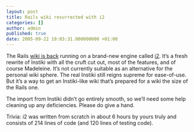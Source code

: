 ```yaml
---
layout: post
title: Rails wiki resurrected with i2
categories: []
author: admin
published: true
date: 2005-09-22 19:03:31.000000000 +01:00
---
```

<p>The Rails <a href="http://wiki.rubyonrails.org/rails">wiki is back</a> running on a brand-new engine called <a href="http://dev.rubyonrails.com/browser/tools/i2/">i2</a>. It&#8217;s a fresh rewrite of Instiki with all the cruft cut out, most of the features, and of course Madeleine. It&#8217;s not currently suitable as an alternative for the personal wiki sphere. The real Instiki still reigns supreme for ease-of-use. But it&#8217;s a way to get an Instiki-like wiki that&#8217;s prepared for a wiki the size of the Rails one.</p>
<p>The import from Instiki didn&#8217;t go entirely smooth, so we&#8217;ll need some help cleaning up any deficiencies. Please do give a hand.</p>
<p>Trivia: i2 was written from scratch in about 6 hours by yours truly and consists of 214 lines of code (and 120 lines of testing code).</p>